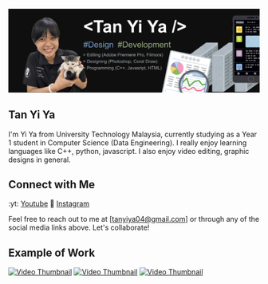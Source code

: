 ![Placeholder Poster](https://github.com/Bomi3002/Bomi3002/blob/main/IMG_1105.JPG) 
## Tan Yi Ya
I'm Yi Ya from University Technology Malaysia, currently studying as a Year 1 student in Computer Science (Data Engineering). I really enjoy learning languages like C++, python, javascript. I also enjoy video editing, graphic designs in general. 


## Connect with Me
:yt: [Youtube](https://youtube.com/@San30025?si=v3GXAImTjkmAvM4y)
📸 [Instagram](https://www.instagram.com/y1yaa_?igsh=OGQ5ZDc2ODk2ZA%3D%3D&utm_source=qr)

Feel free to reach out to me at [tanyiya04@gmail.com] or through any of the social media links above. Let's collaborate!


## Example of Work
[![Video Thumbnail](https://i9.ytimg.com/vi_webp/37jqo4ZDLRo/mq1.webp?sqp=CLj_rqwG-oaymwEmCMACELQB8quKqQMa8AEB-AH-CYAC0AWKAgwIABABGH8gJigfMA8=&rs=AOn4CLCGAdE3YO4RKGcdl5LgEHkVwjqijQ)](https://youtu.be/37jqo4ZDLRo?si=-6omHDQ-EWfRKdAW)
[![Video Thumbnail](https://i9.ytimg.com/vi_webp/QyVm9iafDNI/mqdefault.webp?v=653f6747&sqp=CJCEr6wG&rs=AOn4CLD2NzjgfRbfJ5PLSEYiUFdna_LNtg)](https://youtu.be/QyVm9iafDNI?si=1JUzWb_jDvJL9bza)
[![Video Thumbnail](https://i9.ytimg.com/vi_webp/3LwY1RRxxFM/mqdefault.webp?v=658b7159&sqp=CJCEr6wG&rs=AOn4CLCZheJ9fwFZk65hrnNjNPmo95FzCA)](https://youtu.be/3LwY1RRxxFM?si=VEN5fKXQvsghQ8l9)
